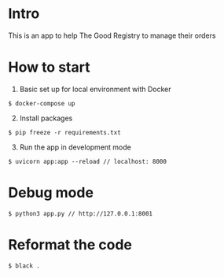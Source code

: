 # Intro
This is an app to help The Good Registry to manage their orders

# How to start
1. Basic set up for local environment with Docker
```
$ docker-compose up
```
2. Install packages
```
$ pip freeze -r requirements.txt
```
3. Run the app in development mode
```
$ uvicorn app:app --reload // localhost: 8000
```
# Debug mode
```
$ python3 app.py // http://127.0.0.1:8001
```
# Reformat the code
```
$ black . 
```